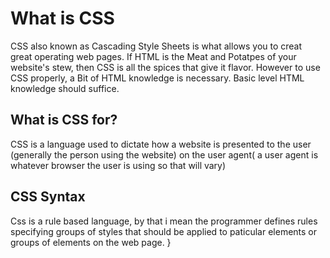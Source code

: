 # What is CSS

CSS also known as Cascading Style Sheets is what allows you to creat great operating web pages. If HTML is the Meat and Potatpes of your website's stew, then  CSS is all the spices that give it flavor. However to use CSS properly, a Bit of HTML knowledge is necessary. Basic level HTML knowledge should suffice. 

## What is CSS for? 
CSS is a language used to dictate how a website is presented to the user (generally the person using the website) on the user agent( a user agent is whatever browser the user is using so that will vary)

## CSS Syntax
Css is a rule based language, by that i mean the programmer defines rules specifying groups of styles that should be applied to paticular elements or groups of elements on the web page. 
}